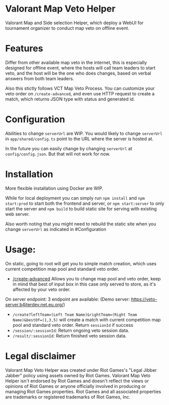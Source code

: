 # Valorant Map Veto Helper

Valorant Map and Side selection Helper, which deploy a WebUI for tournament organizer to conduct map veto on offline event.

# Features

Differ from other available map veto in the internet, this is especially designed for offline event, where the hosts will call team leaders to start veto, and the host will be the one who does changes, based on verbal answers from both team leaders.

Also this stictly follows VCT Map Veto Process. You can customize your veto order on `/create-advanced`, and even use HTTP request to create a match, which returns JSON type with status and generated id.

# Configuration

Abilities to change `serverUrl` are WIP. You would likely to change `serverUrl` in `app/shared/config.ts` point to the URL where the server is hosted at.

In the future you can easily change by changing `serverUrl` at `config/config.json`. But that will not work for now.

# Installation

More flexible installation using Docker are WIP.

While for local deployment you can simply run `npm install` and `npm start:prod` to start both the frontend and server, or `npm start:server` to only start the server and `npm build` to build static site for serving with existing web server.

Also worth noting that you might need to rebuild the static site when you change `serverUrl` as indicated in #Configuration

# Usage:
On static, going to root will get you to simple match creation, which uses current competition map pool and standard veto order.
* [/create-advanced](https://veto.b4iterdev.net.eu.org/create-advanced) Allows you to change map pool and veto order, keep in mind that best of input box in this case only served to store, as it's affected by your veto order.

On server endpoint: 3 endpoint are available: (Demo server: https://veto-server.b4iterdev.net.eu.org/)
* `/create?leftTeam=(Left Team Name)&rightTeam=(Right Team Name)&bestOf=(1,3,5)` will create a match with current competition map pool and standard veto order. Return `sessionId` if success
* `/session/:sessionId`: Return ongoing veto session data.
* `/result/:sessionId`: Return finished veto session data.
# Legal disclaimer

Valorant Map Veto Helper was created under Riot Games's "Legal Jibber Jabber" policy using assets owned by Riot Games. Valorant Map Veto Helper isn't endorsed by Riot Games and doesn't reflect the views or opinions of Riot Games or anyone officially involved in producing or managing Riot Games properties. Riot Games and all associated properties are trademarks or registered trademarks of Riot Games, Inc.
